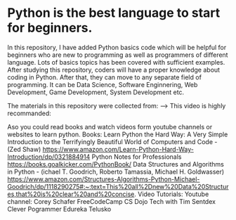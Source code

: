 # Python is the best language to start for beginners.

In this repository, I have added Python basics code which will be helpful for beginners who are new to programming as well as programmers of different language. 
Lots of basics topics has been covered with sufficient examples. After studying this repository, coders will have a proper knowledge about coding in Python. 
After that, they can move to any separate field of programming. It can be Data Science, Software Enginnering, Web Development, Game Development, System Development etc.

The materials in this repository were collected from:
--> This video is highly recommanded:

Aso you could read books and watch videos form youtube channels or websites to learn python.
Books:
  Learn Python the Hard Way: A Very Simple Introduction to the Terrifyingly Beautiful World of Computers and Code - (Zed Shaw)
  https://www.amazon.com/Learn-Python-Hard-Way-Introduction/dp/0321884914
  Python Notes for Professionals
  https://books.goalkicker.com/PythonBook/
  Data Structures and Algorithms in Python - (ichael T. Goodrich, Roberto Tamassia, Michael H. Goldwasser)
  https://www.amazon.com/Structures-Algorithms-Python-Michael-Goodrich/dp/1118290275#:~:text=This%20all%2Dnew%20Data%20Structures,that%20is%20clear%20and%20concise.
Video Tutorials:
  Youtube channel:
    Corey Schafer
    FreeCodeCamp
    CS Dojo
    Tech with Tim
    Sentdex
    Clever Pogrammer
    Edureka
    Telusko
